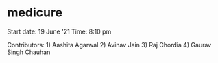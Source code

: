 # medicure

Start date: 19 June '21
Time: 8:10 pm

Contributors:
    1) Aashita Agarwal
    2) Avinav Jain
    3) Raj Chordia
    4) Gaurav Singh Chauhan 